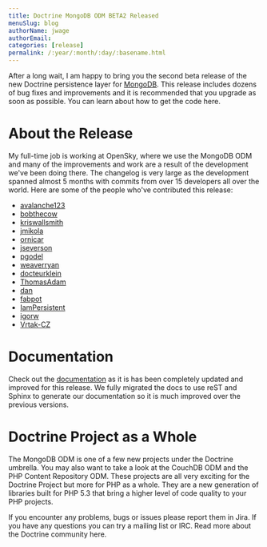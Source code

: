 ```yaml
---
title: Doctrine MongoDB ODM BETA2 Released
menuSlug: blog
authorName: jwage 
authorEmail: 
categories: [release]
permalink: /:year/:month/:day/:basename.html
---
```

After a long wait, I am happy to bring you the second beta release of
the new Doctrine persistence layer for [MongoDB](http://mongodb.org).
This release includes dozens of bug fixes and improvements and it is
recommended that you upgrade as soon as possible. You can learn about
how to get the code here.

About the Release
=================

My full-time job is working at OpenSky, where we use the MongoDB ODM and
many of the improvements and work are a result of the development we've
been doing there. The changelog is very large as the development spanned
almost 5 months with commits from over 15 developers all over the world.
Here are some of the people who've contributed this release:

-   [avalanche123](http://github.com/avalanche123)
-   [bobthecow](http://github.com/bobthecow)
-   [kriswallsmith](http://github.com/kriswallsmith)
-   [jmikola](http://github.com/jmikola)
-   [ornicar](http://github.com/ornicar)
-   [jseverson](http://github.com/jseverson)
-   [pgodel](http://github.com/pgodel)
-   [weaverryan](http://github.com/weaverryan)
-   [docteurklein](http://github.com/docteurklein)
-   [ThomasAdam](https://github.com/ThomasAdam)
-   [dan](http://github.com/dan)
-   [fabpot](http://github.com/fabpot)
-   [IamPersistent](http://github.com/IamPersistent)
-   [igorw](http://github.com/igorw)
-   [Vrtak-CZ](http://github.com/Vrtak-CZ)

Documentation
=============

Check out the
[documentation](http://www.doctrine-project.org/docs/mongodb_odm/1.0/en)
as it is has been completely updated and improved for this release. We
fully migrated the docs to use reST and Sphinx to generate our
documentation so it is much improved over the previous versions.

Doctrine Project as a Whole
===========================

The MongoDB ODM is one of a few new projects under the Doctrine
umbrella. You may also want to take a look at the CouchDB ODM and the
PHP Content Repository ODM. These projects are all very exciting for the
Doctrine Project but more for PHP as a whole. They are a new generation
of libraries built for PHP 5.3 that bring a higher level of code quality
to your PHP projects.

If you encounter any problems, bugs or issues please report them in
Jira. If you have any questions you can try a mailing list or IRC. Read
more about the Doctrine community here.
